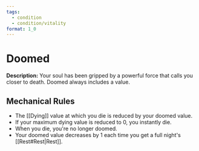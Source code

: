 ```yaml
---
tags:
  - condition
  - condition/vitality
format: 1_0
---
```

# Doomed

 **Description:** Your soul has been gripped by a powerful force that calls you closer to death. Doomed always includes a value. 
 
## Mechanical Rules

- The [[Dying]] value at which you die is reduced by your doomed value.
- If your maximum dying value is reduced to 0, you instantly die.
- When you die, you're no longer doomed.  
- Your doomed value decreases by 1 each time you get a full night's [[Rest#Rest|Rest]].